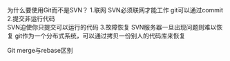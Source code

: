 为什么要使用Git而不是SVN？
1.联网
SVN必须联网才能工作
  git可以通过commit
2.提交非运行代码  
SVN迫使你只提交可以运行的代码
3.故障恢复
SVN服务器一旦出现问题则难以恢复
  git作为一个分布式系统，可以通过拷贝一份别人的代码库来恢复
  
  
Git
merge与rebase区别

